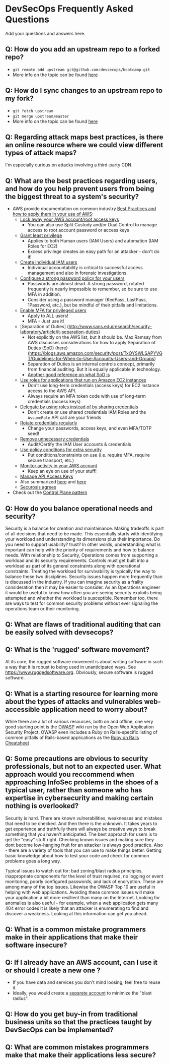 # DevSecOps Frequently Asked Questions

Add your questions and answers here.

## Q: How do you add an upstream repo to a forked repo?
* `git remote add upstream git@github.com:devsecops/bootcamp.git`
* More info on the topic can be found [here](https://help.github.com/articles/configuring-a-remote-for-a-fork/)

## Q: How do I sync changes to an upstream repo to my fork?
* `git fetch upstream`
* `git merge upstream/master`
* More info on the topic can be found [here](https://help.github.com/articles/syncing-a-fork/)

## Q: Regarding attack maps best practices, is there an online resource where we could view different types of attack maps?  
I'm especially curious on attacks involving a third-party CDN.

## Q: What are the best practices regarding users, and how do you help prevent users from being the biggest threat to a system's security?
* AWS provide documentation on common industry [Best Practices and how to apply them in your use of AWS](http://docs.aws.amazon.com/IAM/latest/UserGuide/best-practices.html):
  * [Lock away your AWS account/root access keys](http://docs.aws.amazon.com/IAM/latest/UserGuide/best-practices.html#lock-away-credentials)
    * You can also use  Split Custody and/or Dual Control to manage access to root account password or access keys
  * [Grant least privilege](http://docs.aws.amazon.com/IAM/latest/UserGuide/best-practices.html#grant-least-privilege)
    * Applies to both Human users (IAM Users) and automation (IAM Roles for EC2)
    * Excess privilege creates an easy path for an attacker - don't do it!
  * [Create individual IAM users](http://docs.aws.amazon.com/IAM/latest/UserGuide/best-practices.html#create-iam-users)
    * Individual accountability is critical to successful access management and also in forensic investigations.
  * [Configure a strong password policy for your users](http://docs.aws.amazon.com/IAM/latest/UserGuide/best-practices.html#configure-strong-password-policy)
    * Passwords are almost dead.  A strong password, rotated frequently is nearly impossible to remember, so be sure to use MFA in addition.
    * Consider using a password manager (KeePass, LastPass, 1Password, etc.), but be mindful of their pitfalls and limitations.
  * [Enable MFA for privileged users](http://docs.aws.amazon.com/IAM/latest/UserGuide/best-practices.html#enable-mfa-for-privileged-users)
    * Apply to ALL users!
    * MFA - Just use it!
  * [Separation of Duties] (http://www.sans.edu/research/security-laboratory/article/it-separation-duties)
    * Not explicitly on the AWS list, but it should be.  Max Ramsay from AWS discusses considerations for how to apply Separation of Duties (SoD) (here)(https://blogs.aws.amazon.com/security/post/TxQYSWLSAPYVGT/Guidelines-for-When-to-Use-Accounts-Users-and-Groups)
    * Separation of Duties is an internal controls concept, primarily from financial auditing.  But it is equally applicable in technology.
    * [Another good reference on what SoD is](http://szabo.best.vwh.net/separationofduties.html)
  * [Use roles for applications that run on Amazon EC2 instances](http://docs.aws.amazon.com/IAM/latest/UserGuide/best-practices.html#use-roles-with-ec2)
    * Don't use long-term credentials (access keys) for EC2 instance access to the AWS API.
    * Always require an MFA token code with use of long-term credentials (access keys)
  * [Delegate by using roles instead of by sharing credentials](http://docs.aws.amazon.com/IAM/latest/UserGuide/best-practices.html#delegate-using-roles)
    * Don't create or use shared credentials
    IAM Roles and the `AssumeRole` API call are your friends
  * [Rotate credentials regularly](http://docs.aws.amazon.com/IAM/latest/UserGuide/best-practices.html#rotate-credentials)
    * Change your passwords, access keys, and even MFA/TOTP seed!
  * [Remove unnecessary credentials](http://docs.aws.amazon.com/IAM/latest/UserGuide/best-practices.html#remove-credentials)
    * Audit/Certify the IAM User accounts & credentials
  * [Use policy conditions for extra security](http://docs.aws.amazon.com/IAM/latest/UserGuide/best-practices.html#use-policy-conditions)
    * Put conditions/constraints on use (i.e. require MFA, require secure transport, etc.)
  * [Monitor activity in your AWS account](http://docs.aws.amazon.com/IAM/latest/UserGuide/best-practices.html#keep-a-log)
    * Keep an eye on use of your stuff!
  * [Manage API Access Keys](http://docs.aws.amazon.com/general/latest/gr/aws-access-keys-best-practices.html)
  * Also summarized [here](http://blogs.aws.amazon.com/security/post/Tx2OB7YGHMB7WCM/Adhere-to-IAM-Best-Practices-in-2016) and [here](http://blogs.aws.amazon.com/security/post/TxQYSWLSAPYVGT/Guidelines-for-when-to-use-Accounts-Users-and-Groups)
  * [Securosis agrees](https://securosis.com/blog/security-best-practices-for-amazon-web-services)
* Check out the [Control Plane pattern](https://github.com/devsecops/controlplane)

## Q: How do you balance operational needs and security?
Security is a balance for creation and maintainance.  Making tradeoffs is part of all decisions that need to be made.  This essentially starts with identifying your workload and understanding its dimensions plus their importance.  Do you need to support usability? trust? In other words, understanding what is important can help with the priority of requirements and how to balance needs.  With relationship to Security, Operations comes from supporting a workload and its security requirements.  Controls must get built into a workload as part of its general constraints along with operational constraints.  Treating the workload for survivability is typically the way to balance these two disciplines.  Security issues happen more frequently than is discussed in the industry.  If you can imagine security as a frailty consideration then it may be easier to consider. As an Operations engineer it would be useful to know how often you are seeing security exploits being attempted and whether the workload is susceptible.  Remember too, there are ways to test for common security problems without ever signaling the operations team or their monitoring.  

## Q: What are flaws of traditional auditing that can be easily solved with devsecops?

## Q: What is the 'rugged' software movement?
At its core, the rugged software movement is about writing software in such a way that it is robust to being used in unanticipated ways.  See https://www.ruggedsoftware.org.  Obviously, secure software is rugged software.

## Q: What is a starting resource for learning more about the types of attacks and vulnerables web-accessible application need to worry about?
While there are a lot of various resources, both on and offline, one very good starting point is the [OWASP](https://www.owasp.org) wiki run by the Open Web Application Security Project.
OWASP even includes a Ruby on Rails-specific listing of common pitfalls of Rails-based applications as the [Ruby on Rails Cheatsheet](https://www.owasp.org/index.php/Ruby_on_Rails_Cheatsheet)

## Q: Some precautions are obvious to security professionals, but not to an expected user. What approach would you reccommend when approaching InfoSec problems in the shoes of a typical user, rather than someone who has expertise in cybersecurity and making certain nothing is overlooked?
Security is hard.  There are known vulnerabilities, weaknesses and mistakes that need to be checked.  And then there is the unknown.  It takes years to get experience and truthfully there will always be creative ways to break something that you haven't anticipated.  The best approach for users is to get the "easy" stuff right.  Checking known issues and making sure they dont become low-hanging fruit for an attacker is always good practice.  Also - there are a variety of tools that you can use to make things better.  Getting basic knowledge about how to test your code and check for common problems goes a long way.

Typical issues to watch out for: bad zoning/blast radius principles, inappropriate components for the level of trust required, no logging or event monitoring, poorly configured passwords, and lack of encryption.  These are among many of the top issues.  Likewise the OWASP Top 10 are useful in helping with web applications.  Avoiding these common issues will make your application a bit more resillient than many on the Internet.  Looking for anomalies is also useful - for example, when a web application gets many 404 error codes it is likely that an attacker is enumerating to find and discover a weakness.  Looking at this information can get you ahead.

## Q: What is a common mistake programmers make in their applications that make their software insecure?

## Q: If I already have an AWS account, can I use it or should I create a new one ?
* If you have data and services you don't mind loosing, feel free to reuse it.
* Ideally, you would create a [separate account](http://docs.aws.amazon.com/awsaccountbilling/latest/aboutv2/con-bill-tasks.html) to minimize the "blast radius".

## Q: How do you get buy-in from traditional business units so that the practices taught by DevSecOps can be implemented?

## Q: What are common mistakes programmers make that make their applications less secure?
